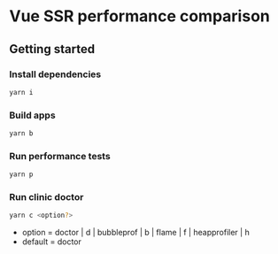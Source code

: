 # Vue SSR performance comparison

## Getting started

### Install dependencies

```bash
yarn i
```

### Build apps

```bash
yarn b
```

### Run performance tests

```bash
yarn p
```

### Run clinic doctor

```bash
yarn c <option?>
```

- option = doctor | d | bubbleprof | b | flame | f | heapprofiler | h  
- default = doctor  
